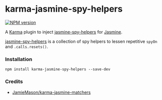 # karma-jasmine-spy-helpers
[![NPM version](http://img.shields.io/npm/v/karma-jasmine-spy-helpers.svg?style=flat-square)](https://www.npmjs.com/package/karma-jasmine-spy-helpers)

A [Karma](http://karma-runner.github.io/) plugin to inject [jasmine-spy-helpers](https://github.com/geoffdutton/jasmine-spy-helpers) for [Jasmine](http://jasmine.github.io/).

[jasmine-spy-helpers](https://github.com/geoffdutton/jasmine-spy-helpers) is a collection of spy helpers to lessen repetitive `spyOn` and `.calls.resets()`.


### Installation

```
npm install karma-jasmine-spy-helpers --save-dev
```

### Credits
- [JamieMason/karma-jasmine-matchers](https://github.com/JamieMason/karma-jasmine-matchers)
